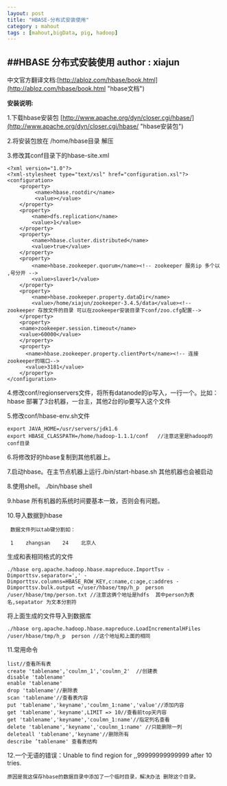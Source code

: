 ```yaml
---
layout: post
title: "HBASE-分布式安装使用"
category : mahout
tags : [mahout,bigData, pig, hadoop]
---
```

##HBASE 分布式安装使用
**author : xiajun**
-
中文官方翻译文档:[http://abloz.com/hbase/book.html](http://abloz.com/hbase/book.html "hbase文档")

**安装说明:**

1.下载hbase安装包 [http://www.apache.org/dyn/closer.cgi/hbase/](http://www.apache.org/dyn/closer.cgi/hbase/ "hbase安装包")

2.将安装包放在 /home/hbase目录 解压

3.修改其conf目录下的hbase-site.xml

	<?xml version="1.0"?>        
	<?xml-stylesheet type="text/xsl" href="configuration.xsl"?>        
	<configuration>        
	    <property>        
	         <name>hbase.rootdir</name>        
	         <value></value>        
	    </property>        
	    <property>        
	        <name>dfs.replication</name>        
	        <value>1</value>        
	    </property>        
	    <property>        
	        <name>hbase.cluster.distributed</name>        
	        <value>true</value>        
		</property>        
	    <property>        
	        <name>hbase.zookeeper.quorum</name><!-- zookeeper 服务ip 多个以 ,号分开 -->
	        <value>slaver1</value>        
	    </property>        
	    <property>        
	        <name>hbase.zookeeper.property.dataDir</name>        
	        <value>/home/xiajun/zookeeper-3.4.5/data</value><!--  zookeeper 存放文件的目录 可以在zookeeper安装目录下conf/zoo.cfg配置-->
	    </property>        
	    <property>        
	    <name>zookeeper.session.timeout</name>        
	    <value>60000</value>        
	    </property>        
	    <property>        
	      <name>hbase.zookeeper.property.clientPort</name><!-- 连接zookeeper的端口-->
	      <value>3181</value>        
	    </property>        
	</configuration>
4.修改conf/regionservers文件，将所有datanode的ip写入，一行一个。比如：hbase 部署了3台机器，一台主，其他2台的ip要写入这个文件

5.修改conf/hbase-env.sh文件 

	export JAVA_HOME=/usr/servers/jdk1.6
	export HBASE_CLASSPATH=/home/hadoop-1.1.1/conf   //注意这里是hadoop的conf目录

6.将修改好的hbase复制到其他机器上。

7.启动hbase。在主节点机器上运行./bin/start-hbase.sh 其他机器也会被启动

8.使用shell。 ./bin/hbase shell

9.hbase 所有机器的系统时间要基本一致，否则会有问题。

10.导入数据到hbase

     数据文件列以tab键分割如：

     1    zhangsan    24    北京人
生成和表相同格式的文件

	./hbase org.apache.hadoop.hbase.mapreduce.ImportTsv -Dimporttsv.separator=',' -Dimporttsv.columns=HBASE_ROW_KEY,c:name,c:age,c:addres -Dimporttsv.bulk.output =/user/hbase/tmp/h_p  person /user/hbase/tmp/person.txt //注意这俩个地址是hdfs  其中person为表名,sepatator 为文本分割符
将上面生成的文件导入到数据库

	./hbase org.apache.hadoop.hbase.mapreduce.LoadIncrementalHFiles /user/hbase/tmp/h_p  person //这个地址和上面的相同
11.常用命令

	list//查看所有表
    create 'tablename','coulmn_1','coulmn_2'  //创建表
    disable 'tablename'
    enable 'tablename'
    drop 'tablename'//删除表
    scan 'tablename'//查看表内容
    put 'tablename','keyname','coulmn_1:name','value'//添加内容
    get 'tablename','keyname',LIMIT => 10//查看前top天内容
    get 'tablename','keyname','coulmn_1:name'//指定列名查看
    delete 'tablename','keyname','coulmn_1:name' //只能删除一列
    deleteall 'tablename','keyname'//删除所有
    describe ’tablename' 查看表结构
12.一个无语的错误：Unable to find region for ,,99999999999999 after 10 tries.

    原因是我这保存hbase的数据目录中添加了一个临时目录，解决办法 删除这个目录。